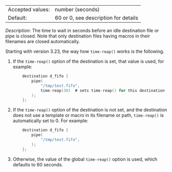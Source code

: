 ---
---
<!-- DISCLAIMER: This file is based on the syslog-ng Open Source Edition documentation https://github.com/balabit/syslog-ng-ose-guides/commit/2f4a52ee61d1ea9ad27cb4f3168b95408fddfdf2 and is used under the terms of The syslog-ng Open Source Edition Documentation License. The file has been modified by Axoflow. -->
|                  |                                      |
| ---------------- | ------------------------------------ |
| Accepted values: | number (seconds)                     |
| Default:         | 60 or 0, see description for details |

*Description:* The time to wait in seconds before an idle destination file or pipe is closed. Note that only destination files having macros in their filenames are closed automatically.

Starting with version 3.23, the way how `time-reap()` works is the following.

1.  If the `time-reap()` option of the destination is set, that value is used, for example:
    
    ```c
        destination d_fifo {
            pipe(
                "/tmp/test.fifo",
                time-reap(30)  # sets time-reap() for this destination only
            );
        };
    ```

2.  If the `time-reap()` option of the destination is not set, and the destination does not use a template or macro in its filename or path, `time-reap()` is automatically set to 0. For example:
    
    ```c
        destination d_fifo {
            pipe(
                "/tmp/test.fifo",
            );
        };
    ```

3.  Otherwise, the value of the global `time-reap()` option is used, which defaults to 60 seconds.
